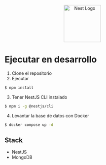 <p align="center">
  <a href="http://nestjs.com/" target="blank"><img src="https://nestjs.com/img/logo-small.svg" width="120" alt="Nest Logo" /></a>
</p>

# Ejecutar en desarrollo

1. Clone el repositorio
2. Ejecutar

```bash
$ npm install
```

3. Tener NestJS CLI instalado

```bash
$ npm i -g @nestjs/cli
```

4. Levantar la base de datos con Docker

```bash
$ docker compose up -d
```

## Stack

- NestJS
- MongoDB

